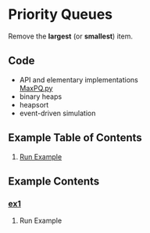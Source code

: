 # Priority Queues
Remove the **largest** (or **smallest**) item.

## Code
  * API and elementary implementations    
    [MaxPQ.py](../py/AlgsSedgewickWayne/MaxPQ.py)
  * binary heaps
  * heapsort
  * event-driven simulation

## Example Table of Contents
  1. [Run Example](#ex1)

## Example Contents
### [ex1](#example-contents)
1. Run Example
